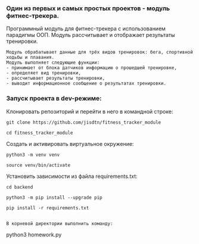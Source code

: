 ### Один из первых и самых простых проектов - модуль фитнес-трекера.

Программный модуль для фитнес-трекера с использованием парадигмы ООП. Модуль рассчитывает и отображает результаты тренировки.

```commandline
Модуль обрабатывает данные для трёх видов тренировок: бега, спортивной ходьбы и плавания. 
Модуль выполняет следующие функции:
- принимает от блока датчиков информацию о прошедшей тренировке,
- определяет вид тренировки,
- рассчитывает результаты тренировки,
- выводит информационное сообщение о результатах тренировки.
```
### Запуск проекта в dev-режиме:

Клонировать репозиторий и перейти в него в командной строке:

```
git clone https://github.com/jisdtn/fitness_tracker_module
```

```
cd fitness_tracker_module
```

Cоздать и активировать виртуальное окружение:

```
python3 -m venv venv
```

```
source venv/bin/activate
```

Установить зависимости из файла requirements.txt:

```
cd backend
```

```
python3 -m pip install --upgrade pip
```

```
pip install -r requirements.txt


В корневой директории выполнить команду:

```
python3 homework.py
```

